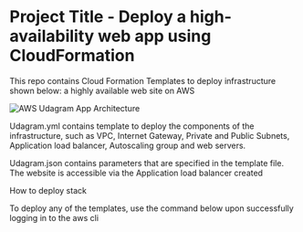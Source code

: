 # Project Title - Deploy a high-availability web app using CloudFormation

This repo contains Cloud Formation Templates to deploy infrastructure shown below: a highly available web site on AWS

![AWS Udagram App Architecture](https://user-images.githubusercontent.com/91762320/174493629-fb30e8ac-c65b-420f-8b44-e1bcb80a2deb.jpeg)

Udagram.yml contains template  to deploy the components of the infrastructure, such as VPC, Internet Gateway, Private and Public Subnets, Application load balancer, Autoscaling group and web servers.

Udagram.json contains parameters that are specified in the template file.
The website is accessible via the Application load balancer created

How to deploy stack

To deploy any of the templates, use the command below upon successfully logging in to the aws cli


